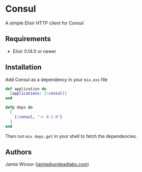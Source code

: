 # Consul

A simple Elixir HTTP client for Consul

## Requirements

* Elixir 0.14.0 or newer

## Installation

Add Consul as a dependency in your `mix.exs` file

```elixir
def application do
  [applications: [:consul]]
end

defp deps do
  [
    {:consul, "~> 0.1.0"}
  ]
end
```

Then run `mix deps.get` in your shell to fetch the dependencies.

## Authors

Jamie Winsor (<jamie@undeadlabs.com>)
